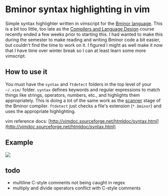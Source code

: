 # Bminor syntax highlighting in vim

Simple syntax highlighter written in vimscript for the [Bminor language](https://www3.nd.edu/~dthain/courses/cse40243/fall2019/bminor.html).
This is a bit too little, too late as the [Compilers and Language Design](https://www3.nd.edu/~dthain/compilerbook/compilerbook.pdf)
course recently ended a few weeks prior to starting this. I had wanted to make this during the semester to make reading and writing Bminor code a bit
easier, but couldn't find the time to work on it. I figured I might as well make it now that I have time over winter break
so I can at least learn some more vimscript.

## How to use it

You must have the `syntax` and 	`ftdetect` folders in the top level of your `~/.vim/` folder. `syntax` defines keywords and regular
expressions to match things like strings, operators, numbers, etc., and highlights them appropriately. This is doing a lot of the same
work as the [scanner](https://www3.nd.edu/~dthain/compilerbook/compilerbook.pdf#chapter.3) stage of the Bminor compiler.
`ftdetect` just checks a file's extension (`*.bminor`) and uses the appropriate highlighting.

vim reference docs: [http://vimdoc.sourceforge.net/htmldoc/syntax.html](http://vimdoc.sourceforge.net/htmldoc/syntax.html)

## Example

![](https://yld.me/raw/VKQ.png)


## todo

- multiline C-style comments not being caught in regex
- multiply and divide operators conflict with C-style comments
